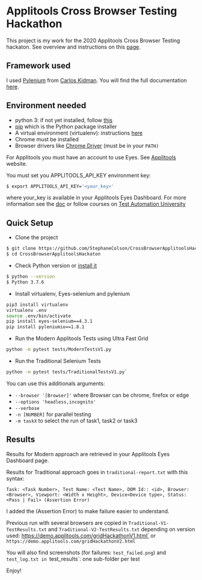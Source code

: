 # Applitools Cross Browser Testing Hackathon
This project is my work for the 2020 Applitools Cross Browser Testing hackaton.
See overview and instructions on this [page](https://applitools.com/cross-browser-testing-hackathon-v20-1-instructions/).

## Framework used
I used [Pylenium](https://github.com/ElSnoMan/pyleniumio) from [Carlos Kidman](https://github.com/ElSnoMan).
You will find the full documentation [here](https://elsnoman.gitbook.io/pylenium/).

## Environment needed
- python 3: if not yet installed, follow [this](https://www.python.org/downloads/)
- [pip](https://pypi.org/project/pip/) which is the Python package installer 
- A virtual environment (virtualenv): instructions [here](https://elsnoman.gitbook.io/pylenium/getting-started/virtual-environments)
- Chrome must be installed
- Browser drivers like [Chrome Driver](http://chromedriver.chromium.org/downloads) (must be in your `PATH)`

For Applitools you must have an account to use Eyes. See [Applitools](https://applitools.com/) website.

You must set you APPLITOOLS_API_KEY environment key:
```bash
$ export APPLITOOLS_API_KEY='<your_key>'
```

where your_key is available in your Applitools Eyes Dashboard.
For more information see the [doc](https://applitools.com/docs/) or follow courses on
[Test Automation University](https://testautomationu.applitools.com/)

## Quick Setup
- Clone the project
```bash
$ git clone https://github.com/StephaneColson/CrossBrowserApplitoolsHackaton.git
$ cd CrossBrowserApplitoolsHackaton
```

- Check Python version or [install it](https://www.python.org/downloads/)
```bash
$ python --version
$ Python 3.7.6
```

- Install virtualenv, Eyes-selenium and pylenium
```bash
pip3 install virtualenv
virtualenv .env
source .env/bin/activate
pip install eyes-selenium==4.3.1
pip install pyleniumio==1.8.1
```

- Run the Modern Applitools Tests using Ultra Fast Grid
```bash
python -m pytest tests/ModernTestsV1.py
```

- Run the Traditional Selenium Tests
```bash
python -m pytest tests/TraditionalTestsV1.py`
```
You can use this additionals arguments:
- `--browser '[Browser]'` where Browser can be chrome, firefox or edge
- `--options 'headless,incognito'`
- `--verbose`
- `-n [NUMBER]` for parallel testing 
- `-m taskX` to select the run of task1, task2 or task3

## Results
Results for Modern approach are retrieved in your Applitools Eyes Dashboard page.

Results for Traditional approach goes in `traditional-report.txt` with this syntax:
```
Task: <Task Number>, Test Name: <Test Name>, DOM Id:: <id>, Browser: <Browser>, Viewport: <Width x Height>, Device<Device type>, Status: <Pass | Fail> (Assertion Error)
```
I added the (Assertion Error) to make failure easier to understand.

Previous run with several browsers are copied in `Traditional-V1-TestResults.txt` and `Traditional-V2-TestResults.txt`
depending on version used: https://demo.applitools.com/gridHackathonV1.html` or 
`https://demo.applitools.com/gridHackathonV2.html`

You will also find screenshots (for failures: `test_failed.png`) and `test_log.txt
 in `test_results`: one sub-folder per test



Enjoy!



